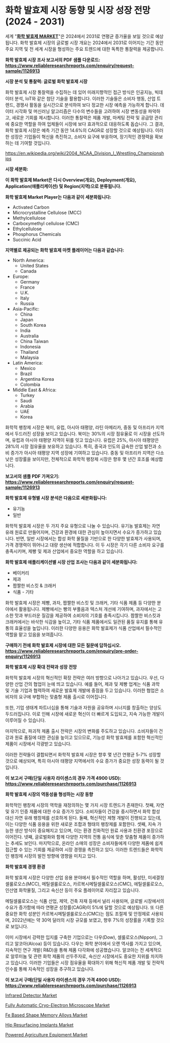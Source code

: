 <p><h1>화학 발효제 시장 동향 및 시장 성장 전망 (2024 - 2031)</h1></p><p>세계 "<strong><a href="https://www.reliableresearchreports.com/chemical-leavening-agents-r1126913?utm_campaign=106&utm_medium=8&utm_source=Github&utm_content=ia&utm_term=18112024&utm_id=chemical-leavening-agents">화학 발효제 MARKET</a></strong>"은 2024에서 2031로 연평균 증가율을 보일 것으로 예상됩니다. 화학 발효제 시장의 글로벌 시장 개요는 2024에서 2031로 이어지는 기간 동안 주요 지역 및 전 세계 시장을 형성하는 주요 트렌드에 대한 독특한 통찰력을 제공합니다.</p>
<p><strong>화학 발효제 시장 조사 보고서의 PDF 샘플 다운로드: <a href="https://www.reliableresearchreports.com/enquiry/request-sample/1126913?utm_campaign=106&utm_medium=8&utm_source=Github&utm_content=ia&utm_term=18112024&utm_id=chemical-leavening-agents">https://www.reliableresearchreports.com/enquiry/request-sample/1126913</a></strong></p>
<p><strong>시장 분석 및 통찰력: 글로벌 화학 발효제 시장</strong></p>
<p><p>화학 발효제 시장 통찰력을 수집하는 데 있어 미래지향적인 접근 방식은 인공지능, 빅데이터 분석, IoT와 같은 첨단 기술을 활용합니다. 이러한 기술들은 소비자 행동, 산업 트렌드, 경쟁사 활동을 실시간으로 분석하여 보다 정교한 시장 예측을 가능하게 합니다. 데이터 시각화 및 머신러닝 알고리즘은 다수의 변수들을 고려하여 시장 변동성을 파악하고, 새로운 기회를 제시합니다. 이러한 통찰력은 제품 개발, 마케팅 전략 및 공급망 관리에 중요한 역할을 하여 업체들이 시장에 보다 효과적으로 대응하도록 돕습니다. 그 결과, 화학 발효제 시장은 예측 기간 동안 14.6%의 CAGR로 성장할 것으로 예상됩니다. 이러한 성장은 기업들이 혁신을 촉진하고, 소비자 요구에 부응하며, 장기적인 경쟁력을 확보하는 데 기여할 것입니다.</p></p>
<p><a href="%7CAUTHORITHY_DOMAIN_URL%7C?utm_campaign=106&utm_medium=8&utm_source=Github&utm_content=ia&utm_term=18112024&utm_id=chemical-leavening-agents">https://en.wikipedia.org/wiki/2004_NCAA_Division_I_Wrestling_Championships</a></p>
<p><strong>시장 세분화:</strong></p>
<p><strong>이 화학 발효제 Market은 다시 Overview(개요), Deployment(개요), Application(애플리케이션) 및 Region(지역)으로 분류됩니다.</strong></p>
<p><strong>화학 발효제 Market Player는 다음과 같이 세분화됩니다:</strong></p>
<p><ul><li>Activated Carbon</li><li>Microcrystalline Cellulose (MCC)</li><li>Methylcellulose</li><li>Carboxymethyl cellulose (CMC)</li><li>Ethylcellulose</li><li>Phosphorus Chemicals</li><li>Succinic Acid</li></ul></p>
<p><strong>지역별로 제공되는 화학 발효제 마켓 플레이어는 다음과 같습니다:</strong></p>
<p><ul>
    <li>
        North America:
        <ul>
            <li>United States</li>
            <li>Canada</li>
        </ul>
    </li>
    <li>
        Europe:
        <ul>
            <li>Germany</li>
            <li>France</li>
            <li>U.K.</li>
            <li>Italy</li>
            <li>Russia</li>
        </ul>
    </li>
    <li>
        Asia-Pacific:
        <ul>
            <li>China</li>
            <li>Japan</li>
            <li>South Korea</li>
            <li>India</li>
            <li>Australia</li>
            <li>China Taiwan</li>
            <li>Indonesia</li>
            <li>Thailand</li>
            <li>Malaysia</li>
        </ul>
    </li>
    <li>
        Latin America:
        <ul>
            <li>Mexico</li>
            <li>Brazil</li>
            <li>Argentina Korea</li>
            <li>Colombia</li>
        </ul>
    </li>
    <li>
        Middle East & Africa:
        <ul>
            <li>Turkey</li>
            <li>Saudi</li>
            <li>Arabia</li>
            <li>UAE</li>
            <li>Korea</li>
        </ul>
    </li>
    </ul></p>
<p><p>화학적 팽창제 시장은 북미, 유럽, 아시아 태평양, 라틴 아메리카, 중동 및 아프리카 지역에서 두드러진 성장을 보이고 있습니다. 북미는 30%의 시장 점유율로 이 시장을 선도하며, 유럽과 아시아 태평양 지역이 뒤를 잇고 있습니다. 유럽은 25%, 아시아 태평양은 28%의 시장 점유율을 보유하고 있습니다. 특히, 중국과 인도의 급속한 산업 발전과 소비 증가가 아시아 태평양 지역 성장에 기여하고 있습니다. 중동 및 아프리카 지역은 다소 낮은 성장률을 보이지만, 전체적으로 화학적 팽창제 시장은 향후 몇 년간 호조를 예상합니다.</p></p>
<p><strong>보고서의 샘플 PDF 가져오기: <a href="https://www.reliableresearchreports.com/enquiry/request-sample/1126913?utm_campaign=106&utm_medium=8&utm_source=Github&utm_content=ia&utm_term=18112024&utm_id=chemical-leavening-agents">https://www.reliableresearchreports.com/enquiry/request-sample/1126913</a></strong></p>
<p><strong>화학 발효제 유형별 시장 분석은 다음으로 세분화됩니다:</strong></p>
<p><ul><li>유기농</li><li>일반</li></ul></p>
<p><p>화학적 발효제 시장은 두 가지 주요 유형으로 나눌 수 있습니다. 유기농 발효제는 자연 유래 원료로 만들어지며, 건강과 환경에 대한 관심이 높아지면서 수요가 증가하고 있습니다. 반면, 일반 시장에서는 합성 화학 물질을 기반으로 한 다양한 발효제가 사용되며, 가격 경쟁력이 뛰어나고 대량 생산에 적합합니다. 이 두 시장은 각기 다른 소비자 요구를 충족시키며, 제빵 및 제과 산업에서 중요한 역할을 하고 있습니다.</p></p>
<p><strong>화학 발효제 애플리케이션별 시장 산업 조사는 다음과 같이 세분화됩니다:</strong></p>
<p><ul><li>베이커리</li><li>제과</li><li>짭짤한 비스킷 & 크래커</li><li>식품 - 기타</li></ul></p>
<p><p>화학 발효제 시장은 제빵, 과자, 짭짤한 비스킷 및 크래커, 기타 식품 제품 등 다양한 분야에서 활용됩니다. 제빵에서는 빵의 부풀음과 텍스처 개선에 기여하며, 과자에서는 고소한 맛과 부드러운 질감을 제공하여 소비자의 기호를 충족시킵니다. 짭짤한 비스킷과 크래커에서는 바삭한 식감을 높이고, 기타 식품 제품에서도 일관된 품질 유지를 통해 유통의 효율성을 높입니다. 이러한 다양한 응용은 화학 발효제가 식품 산업에서 필수적인 역할을 맡고 있음을 보여줍니다.</p></p>
<p><strong>구매하기 전에 화학 발효제 시장에 대한 모든 질문에 답하십시오. <a href="https://www.reliableresearchreports.com/enquiry/pre-order-enquiry/1126913?utm_campaign=106&utm_medium=8&utm_source=Github&utm_content=ia&utm_term=18112024&utm_id=chemical-leavening-agents">https://www.reliableresearchreports.com/enquiry/pre-order-enquiry/1126913</a></strong></p>
<p><strong>화학 발효제 시장 확대 전략과 성장 전망</strong></p>
<p><p>화학적 발효제 시장의 혁신적인 확장 전략은 여러 방향으로 나아가고 있습니다. 우선, 다양한 산업 간의 협업이 눈에 띄고 있습니다. 예를 들어, 제과 및 제빵 업계는 식품 과학 및 기술 기업과 협력하여 새로운 발효제 개발에 중점을 두고 있습니다. 이러한 협업은 소비자의 요구에 부합하는 맞춤형 제품 출시로 이어집니다.</p><p>또한, 기업 생태계 파트너십을 통해 기술과 자원을 공유하며 시너지를 창출하는 양상도 두드러집니다. 이로 인해 시장에 새로운 혁신이 더 빠르게 도입되고, 지속 가능한 개발이 이루어질 수 있습니다. </p><p>마지막으로, 파괴적 제품 출시 전략은 시장의 변화를 주도하고 있습니다. 소비자들이 건강과 원료 품질에 대한 관심을 높이고 있으므로, 기능성 화학 발효제를 포함한 혁신적인 제품이 시장에서 각광받고 있습니다.</p><p>이러한 전략들이 결합되면서 화학적 발효제 시장은 향후 몇 년간 연평균 5-7% 성장할 것으로 예상되며, 특히 아시아 태평양 지역에서의 수요 증가가 중요한 성장 동력이 될 것입니다.</p></p>
<p><strong>이 보고서 구매(단일 사용자 라이센스의 경우 가격 4900 USD): <a href="https://www.reliableresearchreports.com/purchase/1126913?utm_campaign=106&utm_medium=8&utm_source=Github&utm_content=ia&utm_term=18112024&utm_id=chemical-leavening-agents">https://www.reliableresearchreports.com/purchase/1126913</a></strong></p>
<p><strong>화학 발효제 시장의 역동성을 형성하는 시장 동향</strong></p>
<p><p>화학적인 팽창제 시장의 역학을 재정의하는 몇 가지 시장 트렌드가 존재한다. 첫째, 자연 및 유기 인증 제품에 대한 수요 증가가 있다. 소비자들이 건강을 중시하면서 화학 합성 대신 자연 유래 팽창제를 선호하게 된다. 둘째, 혁신적인 제형 개발이 진행되고 있는데, 이는 다양한 식품 응용을 위한 새로운 조합과 형태의 팽창제를 포함한다. 셋째, 지속 가능한 생산 방식이 중요해지고 있으며, 이는 환경 친화적인 원료 사용과 친환경 포장으로 이어진다. 넷째, 글로벌화와 함께 다양한 지역의 전통 음식에 맞춘 맞춤형 제품이 증가하는 추세도 보인다. 마지막으로, 온라인 소매의 성장은 소비자들에게 다양한 제품에 쉽게 접근할 수 있는 기회를 제공하여 시장 경쟁을 촉진하고 있다. 이러한 트렌드들은 화학적인 팽창제 시장의 발전 방향에 영향을 미치고 있다.</p></p>
<p><strong>화학 발효제 경쟁 환경</strong></p>
<p><p>화학 발효제 시장은 다양한 산업 응용 분야에서 필수적인 역할을 하며, 활성탄, 미세결정 셀룰로오스(MCC), 메틸셀룰로오스, 카르복시메틸셀룰로오스(CMC), 에틸셀룰로오스, 인산염 화학물질, 그리고 숙신산 등이 주요 플레이어로 자리잡고 있습니다.</p><p>메틸셀룰로오스는 식품 산업, 제약, 건축 자재 등에서 널리 사용되며, 글로벌 시장에서의 수요가 증가함에 따라 연평균 성장률(CAGR)이 5%에 달할 것으로 예상됩니다. 또 다른 중요한 화학 성분인 카르복시메틸셀룰로오스(CMC)는 점도 조절제 및 안정제로 사용되며, 2022년에는 약 30억 달러의 시장 규모를 보였고, 향후 7%의 성장률을 기록할 것으로 보입니다.</p><p>이미 시장에서 강력한 입지를 구축한 기업으로는 다우(Dow), 셀룰로오스(Nippon), 그리고 알코아(Alcoa) 등이 있습니다. 다우는 화학 분야에서 오랜 역사를 가지고 있으며, 지속적인 연구 개발( R&D)을 통해 제품 다각화에 성공했습니다. 알코아는 전 세계적으로 알루미늄 및 관련 화학 제품의 선두주자로, 숙신산 시장에서도 중요한 지위를 차지하고 있습니다. 이러한 기업들은 시장 점유율을 확대하기 위해 혁신적 제품 개발 및 전략적 인수를 통해 지속적인 성장을 추구하고 있습니다.</p></p>
<p><strong>이 보고서 구매(단일 사용자 라이센스의 경우 가격 4900 USD): <a href="https://www.reliableresearchreports.com/purchase/1126913?utm_campaign=106&utm_medium=8&utm_source=Github&utm_content=ia&utm_term=18112024&utm_id=chemical-leavening-agents">https://www.reliableresearchreports.com/purchase/1126913</a></strong></p>
<p><p><a href="https://www.linkedin.com/pulse/emerging-infrared-detector-market-opportunities-analysis-vdhfc?utm_campaign=106&utm_medium=8&utm_source=Github&utm_content=ia&utm_term=18112024&utm_id=chemical-leavening-agents">Infrared Detector Market</a></p><p><a href="https://github.com/julyju69/Market-Research-Report-List-5/blob/main/fully-automatic-cryo-electron-microscope-market.md?utm_campaign=106&utm_medium=8&utm_source=Github&utm_content=ia&utm_term=18112024&utm_id=chemical-leavening-agents">Fully Automatic Cryo-Electron Microscope Market</a></p><p><a href="https://github.com/nathandecarvalho/Market-Research-Report-List-5/blob/main/fe-based-shape-memory-alloys-market.md?utm_campaign=106&utm_medium=8&utm_source=Github&utm_content=ia&utm_term=18112024&utm_id=chemical-leavening-agents">Fe Based Shape Memory Alloys Market</a></p><p><a href="https://issuu.com/reportprime-2/docs/hip-resurfacing-implants-market-siz_6e1b5e7560fd43?utm_campaign=106&utm_medium=8&utm_source=Github&utm_content=ia&utm_term=18112024&utm_id=chemical-leavening-agents">Hip Resurfacing Implants Market</a></p><p><a href="https://www.linkedin.com/pulse/emerging-trends-powered-agriculture-equipment-market-yq6pc?utm_campaign=106&utm_medium=8&utm_source=Github&utm_content=ia&utm_term=18112024&utm_id=chemical-leavening-agents">Powered Agriculture Equipment Market</a></p></p>